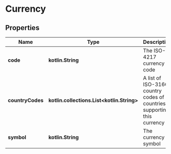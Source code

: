 
# Currency

## Properties
| Name | Type | Description | Notes |
| ------------ | ------------- | ------------- | ------------- |
| **code** | **kotlin.String** | The ISO-4217 currency code |  [optional] |
| **countryCodes** | **kotlin.collections.List&lt;kotlin.String&gt;** | A list of ISO-3166 country codes of countries supporting this currency |  [optional] |
| **symbol** | **kotlin.String** | The currency symbol |  [optional] |



